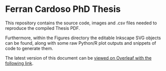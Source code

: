 # Ferran Cardoso PhD Thesis

This repository contains the source code, images and .csv files needed to reproduce the compiled Thesis PDF.

Furthermore, within the Figures directory the editable Inkscape SVG objects can be found, along with some raw Python/R plot outputs and snippets of code to generate them.

The latest version of this document can be [viewed on Overleaf with the following link](https://www.overleaf.com/read/zxysfxydzrpg). 